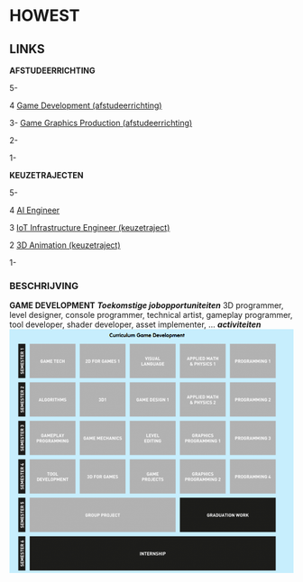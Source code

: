 # HOWEST

## LINKS
**AFSTUDEERRICHTING**

5-

4 [Game Development (afstudeerrichting)](https://www.howest.be/nl/opleidingen/bachelor/digital-arts-and-entertainment/game-development)

3-
[Game Graphics Production (afstudeerrichting)](https://www.howest.be/nl/opleidingen/bachelor/digital-arts-and-entertainment/game-graphics-production)

2-

1-

**KEUZETRAJECTEN**

5-

4 [AI Engineer](https://www.howest.be/nl/opleidingen/bachelor/multimedia-en-communicatietechnologie/ai-engineer)

3 [IoT Infrastructure Engineer (keuzetraject)](https://www.howest.be/nl/opleidingen/bachelor/multimedia-en-communicatietechnologie/iot-infrastructure-engineer)

2 [3D Animation (keuzetraject)](https://www.howest.be/nl/opleidingen/bachelor/digital-arts-and-entertainment/3D-animation)

1-

### BESCHRIJVING
**GAME DEVELOPMENT**
***Toekomstige jobopportuniteiten***
3D programmer, level designer, console programmer, technical artist, gameplay programmer, tool developer, shader developer, asset implementer, ...
***activiteiten***
![GEMDEV](/images/GEMDEV.png)

